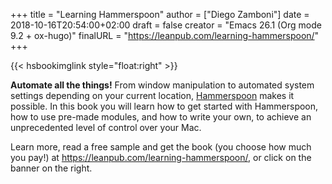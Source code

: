 +++
title = "Learning Hammerspoon"
author = ["Diego Zamboni"]
date = 2018-10-16T20:54:00+02:00
draft = false
creator = "Emacs 26.1 (Org mode 9.2 + ox-hugo)"
finalURL = "https://leanpub.com/learning-hammerspoon/"
+++

{{< hsbookimglink style="float:right" >}}

**Automate all the things!** From window manipulation to automated system settings depending on your current location, [Hammerspoon](http://www.hammerspoon.org/) makes it possible. In this book you will learn how to get started with Hammerspoon, how to use pre-made modules, and how to write your own, to achieve an unprecedented level of control over your Mac.

<!--more-->

Learn more, read a free sample and get the book (you choose how much you pay!) at <https://leanpub.com/learning-hammerspoon/>, or click on the banner on the right.
